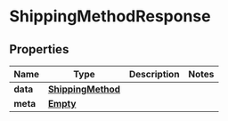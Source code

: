
# ShippingMethodResponse

## Properties
Name | Type | Description | Notes
------------ | ------------- | ------------- | -------------
**data** | [**ShippingMethod**](ShippingMethod.md) |  | 
**meta** | [**Empty**](Empty.md) |  | 



